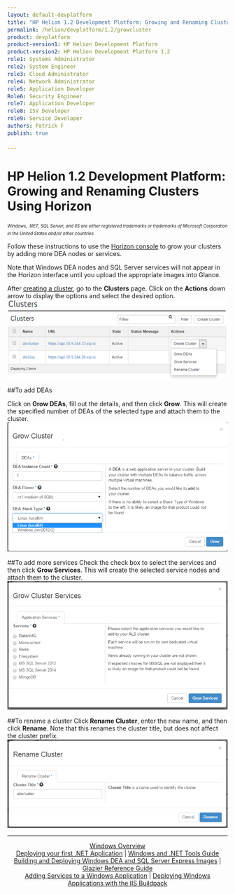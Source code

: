 ```yaml
---
layout: default-devplatform
title: "HP Helion 1.2 Development Platform: Growing and Renaming Clusters Using Horizon"
permalink: /helion/devplatform/1.2/growcluster
product: devplatform
product-version1: HP Helion Development Platform
product-version2: HP Helion Development Platform 1.2
role1: Systems Administrator 
role2: System Engineer
role3: Cloud Administrator
role4: Network Administrator
role5: Application Developer
Role6: Security Engineer
role7: Application Developer 
role8: ISV Developer
role9: Service Developer
authors: Patrick F
publish: true

---
```

<!--UNDER REVISION-->
# HP Helion 1.2 Development Platform: Growing and Renaming Clusters Using Horizon

<span style="font-size:70%">*Windows, .NET, SQL Server, and IIS are either registered trademarks or trademarks of Microsoft Corporation in the United States and/or other countries.*</span>

Follow these instructions to use the [Horizon console](https://horizon.hpcloud.com/) to grow your clusters by adding more DEA nodes or services.

Note that Windows DEA nodes and SQL Server services will not appear in the Horizon interface until you upload the appropriate images into Glance.

After [creating a cluster](/helion/devplatform/1.2/deploy/), go to the **Clusters** page. Click on the **Actions** down arrow to display the options and select the desired option.<br /><img src="media/growcluster1.png"/><br />

 
##To add DEAs

Click on **Grow DEAs**, fill out the details, and then click **Grow**. This will create the specified number of DEAs of the selected type and attach them to the cluster.<br /><img src="media/growcluster2.png"/>
 
##To add more services
Check the check box to select the services and then click **Grow Services**. This will create the selected service nodes and attach them to the cluster.<br /><img src="media/growcluster3.png"/>

##To rename a cluster
Click **Rename Cluster**, enter the new name, and then click **Rename**. Note that this renames the cluster title, but does not affect the cluster prefix. <br /><img src="media/growcluster4.png"/>


---
<div align="center"><a href="/helion/devplatform/1.2/windows/">Windows Overview</a> </div>
<div align="center"> <a href="/helion/devplatform/1.2/windows/deployingnet/">Deploying your first .NET Application</a> | <a href="/helion/devplatform/1.2/windows/tools_guide/">Windows and .NET Tools Guide</a> </div>
<div align="center"> <a href="/helion/devplatform/1.2/windows/building_windows/">Building and Deploying Windows DEA and SQL Server Express Images</a> | <a href="/helion/devplatform/1.2/windows/glazier/">Glazier Reference Guide</a></div>
<div align="center"><a href="/helion/devplatform/1.2/windows/adding_services/">Adding Services to a Windows Application</a> | <a href="/helion/devplatform/1.2/windows/buildpack/">Deploying Windows Applications with the IIS Buildpack</a></div>